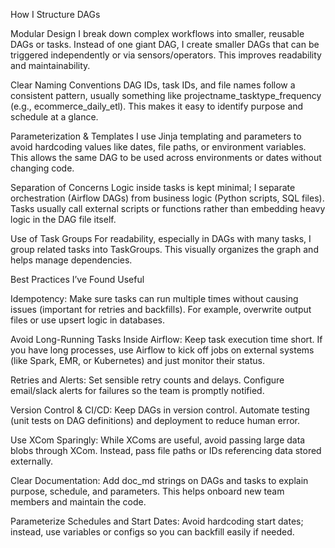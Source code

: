 How I Structure DAGs

Modular Design
I break down complex workflows into smaller, reusable DAGs or tasks. Instead of one giant DAG, 
I create smaller DAGs that can be triggered independently or via sensors/operators. This improves readability and maintainability.

Clear Naming Conventions
DAG IDs, task IDs, and file names follow a consistent pattern, usually something like projectname_tasktype_frequency 
(e.g., ecommerce_daily_etl). This makes it easy to identify purpose and schedule at a glance.

Parameterization & Templates
I use Jinja templating and parameters to avoid hardcoding values like dates, file paths, or environment variables. This allows the same DAG to be used across environments or dates without changing code.

Separation of Concerns
Logic inside tasks is kept minimal; I separate orchestration (Airflow DAGs) from business logic (Python scripts, SQL files). Tasks usually call external scripts or functions rather than embedding heavy logic in the DAG file itself.

Use of Task Groups
For readability, especially in DAGs with many tasks, I group related tasks into TaskGroups. This visually organizes the graph and helps manage dependencies.

Best Practices I’ve Found Useful

Idempotency: Make sure tasks can run multiple times without causing issues (important for retries and backfills). For example, overwrite output files or use upsert logic in databases.

Avoid Long-Running Tasks Inside Airflow: Keep task execution time short. If you have long processes, use Airflow to kick off jobs on external systems (like Spark, EMR, or Kubernetes) and just monitor their status.

Retries and Alerts: Set sensible retry counts and delays. Configure email/slack alerts for failures so the team is promptly notified.

Version Control & CI/CD: Keep DAGs in version control. Automate testing (unit tests on DAG definitions) and deployment to reduce human error.

Use XCom Sparingly: While XComs are useful, avoid passing large data blobs through XCom. Instead, pass file paths or IDs referencing data stored externally.

Clear Documentation: Add doc_md strings on DAGs and tasks to explain purpose, schedule, and parameters. This helps onboard new team members and maintain the code.

Parameterize Schedules and Start Dates: Avoid hardcoding start dates; instead, use variables or configs so you can backfill easily if needed.
